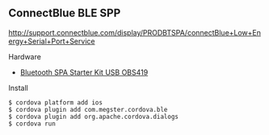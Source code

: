 ## ConnectBlue BLE SPP

http://support.connectblue.com/display/PRODBTSPA/connectBlue+Low+Energy+Serial+Port+Service

Hardware

 * [Bluetooth SPA Starter Kit USB OBS419](http://www.connectblue.com/products/starter-kits-evaluation-kits/)

Install

    $ cordova platform add ios
    $ cordova plugin add com.megster.cordova.ble
    $ cordova plugin add org.apache.cordova.dialogs
    $ cordova run
